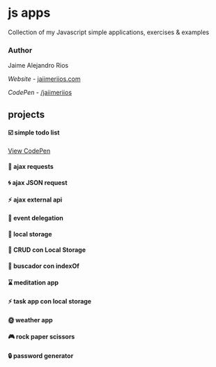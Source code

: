 # js apps

Collection of my Javascript simple applications, exercises & examples

### Author

Jaime Alejandro Rios

_Website_ - [jaiimeriios.com](https://jaiimeriios.com/)

_CodePen_ - [/jaiimeriios](https://codepen.io/jaiimeriios/)

## projects

#### :ballot_box_with_check: simple todo list

[View CodePen](https://codepen.io/jaiimeriios/pen/PLzmLJ)

#### :japanese_goblin: ajax requests

#### :cyclone: ajax JSON request

#### :zap: ajax external api

#### :deciduous_tree: event delegation

#### :floppy_disk: local storage

#### :balloon: CRUD con Local Storage

#### :ear_of_rice: buscador con indexOf

#### :hourglass: meditation app

#### :zap: task app con local storage

#### :sun_with_face: weather app

#### :video_game: rock paper scissors

#### :lock: password generator